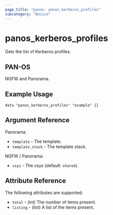 ```yaml
---
page_title: "panos: panos_kerberos_profiles"
subcategory: "Device"
---
```


# panos_kerberos_profiles

Gets the list of Kerberos profiles.


## PAN-OS

NGFW and Panorama.


## Example Usage

```hcl
data "panos_kerberos_profiles" "example" {}
```


## Argument Reference

Panorama:

* `template` - The template.
* `template_stack` - The template stack.

NGFW / Panorama:

* `vsys` - The vsys (default: `shared`).


## Attribute Reference

The following attributes are supported:

* `total` - (int) The number of items present.
* `listing` - (list) A list of the items present.
